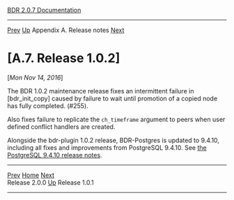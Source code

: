   [BDR 2.0.7 Documentation](README.md)                                                                                            
  ----------------------------------------------------------- ---------------------------------------- --------------------------- -----------------------------------------------------------
  [Prev](release-2.0.0.md "Release 2.0.0")   [Up](releasenotes.md)    Appendix A. Release notes    [Next](release-1.0.1.md "Release 1.0.1")  


# [A.7. Release 1.0.2]

[*Mon Nov 14, 2016*]

The BDR 1.0.2 maintenance release fixes an intermittent failure in
[bdr_init_copy] caused by failure to wait until promotion
of a copied node has fully completed. (#255).

Also fixes failure to replicate the `ch_timeframe` argument to
peers when user defined conflict handlers are created.

Alongside the bdr-plugin 1.0.2 release, BDR-Postgres is updated to
9.4.10, including all fixes and improvements from PostgreSQL 9.4.10. See
[the PostgreSQL 9.4.10 release
notes](https://www.postgresql.org/docs/9.4/static/release-9-4-10.html).



  ------------------------------------------- ---------------------------------------- -------------------------------------------
  [Prev](release-2.0.0.md)      [Home](README.md)       [Next](release-1.0.1.md)  
  Release 2.0.0                                [Up](releasenotes.md)                                Release 1.0.1
  ------------------------------------------- ---------------------------------------- -------------------------------------------
